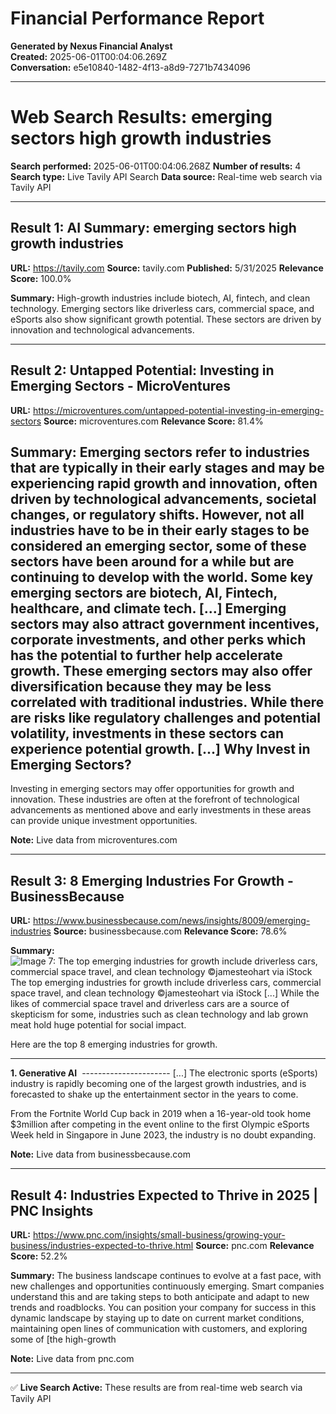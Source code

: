 # Financial Performance Report

**Generated by Nexus Financial Analyst**  
**Created:** 2025-06-01T00:04:06.269Z  
**Conversation:** e5e10840-1482-4f13-a8d9-7271b7434096

---

# Web Search Results: emerging sectors high growth industries

**Search performed:** 2025-06-01T00:04:06.268Z
**Number of results:** 4
**Search type:** Live Tavily API Search
**Data source:** Real-time web search via Tavily API

---

## Result 1: AI Summary: emerging sectors high growth industries

**URL:** https://tavily.com
**Source:** tavily.com
**Published:** 5/31/2025
**Relevance Score:** 100.0%

**Summary:** High-growth industries include biotech, AI, fintech, and clean technology. Emerging sectors like driverless cars, commercial space, and eSports also show significant growth potential. These sectors are driven by innovation and technological advancements.


---

## Result 2: Untapped Potential: Investing in Emerging Sectors - MicroVentures

**URL:** https://microventures.com/untapped-potential-investing-in-emerging-sectors
**Source:** microventures.com
**Relevance Score:** 81.4%

**Summary:** Emerging sectors refer to industries that are typically in their early stages and may be experiencing rapid growth and innovation, often driven by technological advancements, societal changes, or regulatory shifts. However, not all industries have to be in their early stages to be considered an emerging sector, some of these sectors have been around for a while but are continuing to develop with the world. Some key emerging sectors are biotech, AI, Fintech, healthcare, and climate tech. [...] Emerging sectors may also attract government incentives, corporate investments, and other perks which has the potential to further help accelerate growth. These emerging sectors may also offer diversification because they may be less correlated with traditional industries. While there are risks like regulatory challenges and potential volatility, investments in these sectors can experience potential growth. [...] **Why Invest in Emerging Sectors?**
-----------------------------------

Investing in emerging sectors may offer opportunities for growth and innovation. These industries are often at the forefront of technological advancements as mentioned above and early investments in these areas can provide unique investment opportunities.

**Note:** Live data from microventures.com

---

## Result 3: 8 Emerging Industries For Growth - BusinessBecause

**URL:** https://www.businessbecause.com/news/insights/8009/emerging-industries
**Source:** businessbecause.com
**Relevance Score:** 78.6%

**Summary:** ![Image 7: The top emerging industries for growth include driverless cars, commercial space travel, and clean technology ©jamesteohart via iStock](https://www.businessbecause.com/uploads/default/news/images/7433b222909c6de15375281c69357c0ecb7d9408.png)The top emerging industries for growth include driverless cars, commercial space travel, and clean technology ©jamesteohart via iStock [...] While the likes of commercial space travel and driverless cars are a source of skepticism for some, industries such as clean technology and lab grown meat hold huge potential for social impact.

Here are the top 8 emerging industries for growth.

* * *

**1\. Generative AI** 
---------------------- [...] The electronic sports (eSports) industry is rapidly becoming one of the largest growth industries, and is forecasted to shake up the entertainment sector in the years to come.

From the Fortnite World Cup back in 2019 when a 16-year-old took home $3million after competing in the event online to the first Olympic eSports Week held in Singapore in June 2023, the industry is no doubt expanding.

**Note:** Live data from businessbecause.com

---

## Result 4: Industries Expected to Thrive in 2025 | PNC Insights

**URL:** https://www.pnc.com/insights/small-business/growing-your-business/industries-expected-to-thrive.html
**Source:** pnc.com
**Relevance Score:** 52.2%

**Summary:** The business landscape continues to evolve at a fast pace, with new challenges and opportunities continuously emerging. Smart companies understand this and are taking steps to both anticipate and adapt to new trends and roadblocks. You can position your company for success in this dynamic landscape by staying up to date on current market conditions, maintaining open lines of communication with customers, and exploring some of [the high-growth

**Note:** Live data from pnc.com

---


✅ **Live Search Active:** These results are from real-time web search via Tavily API
